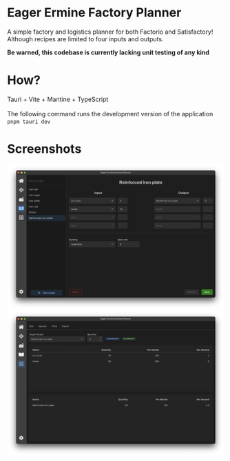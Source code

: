 # Eager Ermine Factory Planner
A simple factory and logistics planner for both Factorio and Satisfactory! 
Although recipes are limited to four inputs and outputs.

**Be warned, this codebase is currently lacking unit testing of any kind**

# How?
Tauri + Vite + Mantine + TypeScript  
<br>
The following command runs the development version of the application  
`pnpm tauri dev`  

# Screenshots
![Recipes Page](./docs/recipes.png)
![Planner Page](./docs/planner.png)
